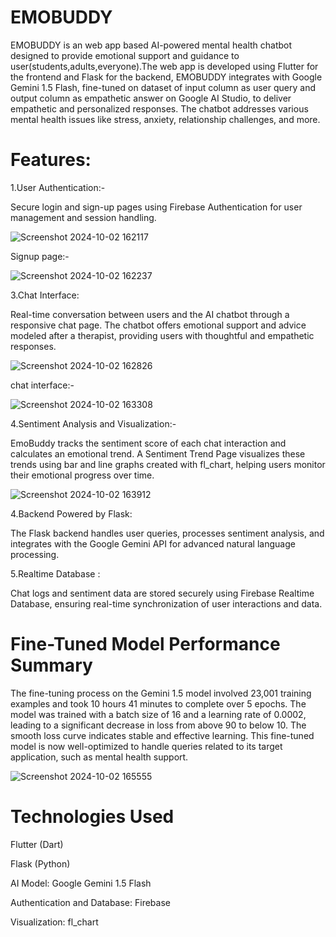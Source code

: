 # EMOBUDDY
EMOBUDDY is an web app  based  AI-powered mental health chatbot designed to provide emotional support and guidance to user(students,adults,everyone).The web app is developed using Flutter for the frontend and Flask for the backend, EMOBUDDY integrates with Google Gemini 1.5 Flash, fine-tuned on dataset of input column as user query and output column as empathetic answer on Google AI Studio, to deliver empathetic and personalized responses. The chatbot addresses various mental health issues like stress, anxiety, relationship challenges, and more.

# Features:
1.User Authentication:-

Secure login and sign-up pages using Firebase Authentication for user management and session handling.

![Screenshot 2024-10-02 162117](https://github.com/user-attachments/assets/edf9e433-155b-4026-940a-215b8b5ecdb4)

Signup page:-

![Screenshot 2024-10-02 162237](https://github.com/user-attachments/assets/3a76b1b6-1d70-4cbc-a943-04a7e427b11e)

3.Chat Interface:

Real-time conversation between users and the AI chatbot through a responsive chat page.
The chatbot offers emotional support and advice modeled after a therapist, providing users with thoughtful and empathetic responses.

![Screenshot 2024-10-02 162826](https://github.com/user-attachments/assets/8fcbfda5-3fb8-42d6-804b-e9f5c633a3ae)

chat interface:-

![Screenshot 2024-10-02 163308](https://github.com/user-attachments/assets/70cd0c81-6098-4683-adb4-57319a7b6016)

4.Sentiment Analysis and Visualization:-

EmoBuddy tracks the sentiment score of each chat interaction and calculates an emotional trend.
A Sentiment Trend Page visualizes these trends using bar and line graphs created with fl_chart, helping users monitor their emotional progress over time.

![Screenshot 2024-10-02 163912](https://github.com/user-attachments/assets/b19caf8d-5257-4caa-af98-ed6c13e73039)

4.Backend Powered by Flask:

The Flask backend handles user queries, processes sentiment analysis, and integrates with the Google Gemini API for advanced natural language processing.

5.Realtime Database :

Chat logs and sentiment data are stored securely using Firebase Realtime Database, ensuring real-time synchronization of user interactions and data.

# Fine-Tuned Model Performance Summary

The fine-tuning process on the Gemini 1.5 model involved 23,001 training examples and took 10 hours 41 minutes to complete over 5 epochs. The model was trained with a batch size of 16 and a learning rate of 0.0002, leading to a significant decrease in loss from above 90 to below 10. The smooth loss curve indicates stable and effective learning. This fine-tuned model is now well-optimized to handle queries related to its target application, such as mental health support.

![Screenshot 2024-10-02 165555](https://github.com/user-attachments/assets/24908b2d-3dea-41f9-8c66-a54ea8388fa4)


# Technologies Used

Flutter (Dart) 

Flask (Python)

AI Model: Google Gemini 1.5 Flash

Authentication and Database: Firebase

Visualization: fl_chart


